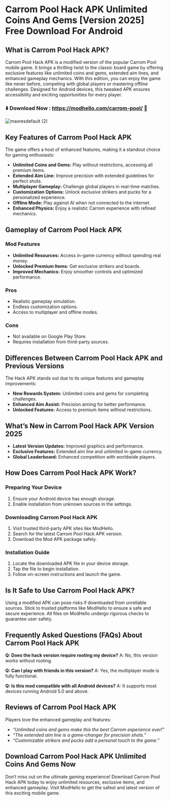 # Carrom Pool Hack APK Unlimited Coins And Gems [Version 2025] Free Download For Android

## What is Carrom Pool Hack APK?
Carrom Pool Hack APK is a modified version of the popular Carrom Pool mobile game. It brings a thrilling twist to the classic board game by offering exclusive features like unlimited coins and gems, extended aim lines, and enhanced gameplay mechanics. With this edition, you can enjoy the game like never before, competing with global players or mastering offline challenges. Designed for Android devices, this tweaked APK ensures accessibility and exciting opportunities for every player.

### ⬇️ Download Now : https://modhello.com/carrom-pool/ 📲
![maxresdefault (2)](https://github.com/user-attachments/assets/3021d2d9-94d5-4843-87a4-b0365976e706)


## Key Features of Carrom Pool Hack APK
The game offers a host of enhanced features, making it a standout choice for gaming enthusiasts:

- **Unlimited Coins and Gems:** Play without restrictions, accessing all premium items.
- **Extended Aim Line:** Improve precision with extended guidelines for perfect shots.
- **Multiplayer Gameplay:** Challenge global players in real-time matches.
- **Customization Options:** Unlock exclusive strikers and pucks for a personalized experience.
- **Offline Mode:** Play against AI when not connected to the internet.
- **Enhanced Physics:** Enjoy a realistic Carrom experience with refined mechanics.

## Gameplay of Carrom Pool Hack APK

### Mod Features
- **Unlimited Resources:** Access in-game currency without spending real money.
- **Unlocked Premium Items:** Get exclusive strikers and boards.
- **Improved Mechanics:** Enjoy smoother controls and optimized performance.

### Pros
- Realistic gameplay simulation.
- Endless customization options.
- Access to multiplayer and offline modes.

### Cons
- Not available on Google Play Store.
- Requires installation from third-party sources.

## Differences Between Carrom Pool Hack APK and Previous Versions
The Hack APK stands out due to its unique features and gameplay improvements:

- **New Rewards System:** Unlimited coins and gems for completing challenges.
- **Enhanced Aim Assist:** Precision aiming for better performance.
- **Unlocked Features:** Access to premium items without restrictions.

## What’s New in Carrom Pool Hack APK Version 2025
- **Latest Version Updates:** Improved graphics and performance.
- **Exclusive Features:** Extended aim line and unlimited in-game currency.
- **Global Leaderboard:** Enhanced competition with worldwide players.

## How Does Carrom Pool Hack APK Work?

### Preparing Your Device
1. Ensure your Android device has enough storage.
2. Enable installation from unknown sources in the settings.

### Downloading Carrom Pool Hack APK
1. Visit trusted third-party APK sites like ModHello.
2. Search for the latest Carrom Pool Hack APK version.
3. Download the Mod APK package safely.

### Installation Guide
1. Locate the downloaded APK file in your device storage.
2. Tap the file to begin installation.
3. Follow on-screen instructions and launch the game.

## Is It Safe to Use Carrom Pool Hack APK?
Using a modified APK can pose risks if downloaded from unreliable sources. Stick to trusted platforms like ModHello to ensure a safe and secure experience. All files on ModHello undergo rigorous checks to guarantee user safety.

## Frequently Asked Questions (FAQs) About Carrom Pool Hack APK

**Q: Does the hack version require rooting my device?**
A: No, this version works without rooting.

**Q: Can I play with friends in this version?**
A: Yes, the multiplayer mode is fully functional.

**Q: Is this mod compatible with all Android devices?**
A: It supports most devices running Android 5.0 and above.

## Reviews of Carrom Pool Hack APK
Players love the enhanced gameplay and features:

- *“Unlimited coins and gems make this the best Carrom experience ever!”*
- *“The extended aim line is a game-changer for precision shots.”*
- *“Customizable strikers and pucks add a personal touch to the game.”*

## Download Carrom Pool Hack APK Unlimited Coins And Gems Now

Don’t miss out on the ultimate gaming experience! Download Carrom Pool Hack APK today to enjoy unlimited resources, exclusive items, and enhanced gameplay. Visit ModHello to get the safest and latest version of this exciting mobile game.

